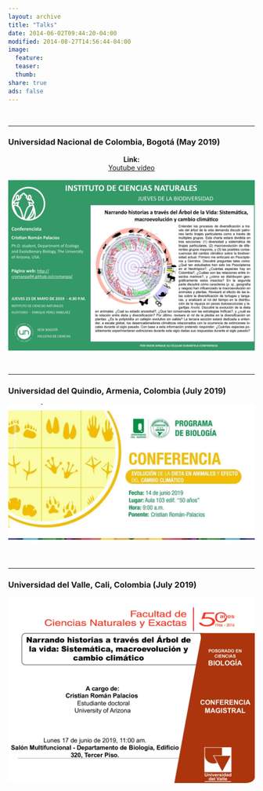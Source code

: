 ```yaml
---
layout: archive
title: "Talks"
date: 2014-06-02T09:44:20-04:00
modified: 2014-08-27T14:56:44-04:00
image:
  feature:
  teaser:
  thumb:
share: true
ads: false
---
```



&nbsp;
&nbsp;
&nbsp;
&nbsp;

______

### Universidad Nacional de Colombia, Bogotá (May 2019)

<p align="center">
  <b>Link:</b><br>
  <a href="https://www.youtube.com/watch?v=lwHcw65gxI0">Youtube video</a>
  <br><br>
  <img src="ICN_Talk_2019.jpg">
</p>
&nbsp;
&nbsp;
&nbsp;
&nbsp;

______

### Universidad del Quindio, Armenia, Colombia (July 2019)

<p align="center">

  <img src="UQ_Talk_2019.JPG">
</p>
&nbsp;
&nbsp;
&nbsp;
&nbsp;

______

### Universidad del Valle, Cali, Colombia (July 2019)

<p align="center">

  <img src="UV_Talk_2019.jpg">
</p>

